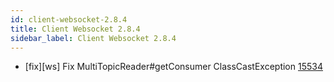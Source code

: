 ```yaml
---
id: client-websocket-2.8.4
title: Client Websocket 2.8.4
sidebar_label: Client Websocket 2.8.4
---
```


- [fix][ws] Fix MultiTopicReader#getConsumer ClassCastException [15534](https://github.com/apache/pulsar/pull/15534)
